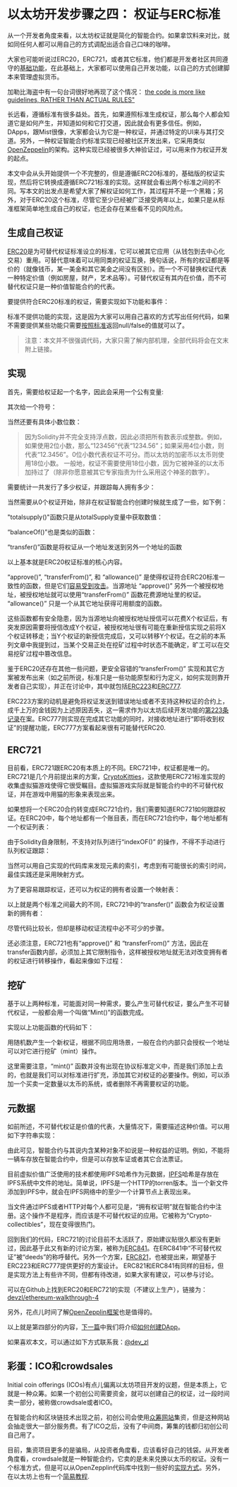 # 以太坊开发步骤之四： 权证与ERC标准

从一个开发者角度来看，以太坊权证就是简化的智能合约。如果拿饮料来对比，就如同任何人都可以用自己的方式调配出适合自己口味的咖啡。

大家也可能听说过ERC20，ERC721，或者其它标准，他们都是开发者社区共同遵守的[基础功能](https://github.com/ethereum/EIPs)，在此基础上，大家都可以使用自己开发功能，以自己的方式创建脚本来管理虚拟货币。

加勒比海盗中有一句台词很好地再现了这个情况：
[the code is more like guidelines, RATHER THAN ACTUAL RULES"](https://github.com/hokingyang/learngit/blob/master/%E4%BB%A5%E5%A4%AA%E5%9D%8A%E4%B9%8B%E5%9B%9B%E6%9D%83%E8%AF%81%E4%B8%8EERC.jpeg)


长远看，遵循标准有很多益处。首先，如果遵照标准生成权证，那么每个人都会知道它是如何产生，并知道如何和它打交道，因此就会有更多信任。例如，DApps，跟Mist很像，大家都会认为它是一种权证，并通过特定的UI来与其打交道。另外，一种权证智能合约标准实现已经被社区开发出来，它采用类似[OpenZeppelin](https://github.com/OpenZeppelin/zeppelin-solidity)的架构。这种实现已经被很多大神验证过，可以用来作为权证开发的起点。

本文中会从头开始提供一个不完整的，但是遵循ERC20标准的，基础版的权证实现，然后将它转换成遵循ERC721标准的实现。这样就会看出两个标准之间的不同。写本文的出发点是希望大家了解权证如何工作，其过程并不是一个黑箱；另外，对于ERC20这个标准，尽管它至少已经被广泛接受两年以上，如果只是从标准框架简单地生成自己的权证，也还会存在某些看不见的风险点。

## 生成自己权证

[ERC20](https://theethereum.wiki/w/index.php/ERC20_Token_Standard)是为可替代权证标准设立的标准，它可以被其它应用（从钱包到去中心化交易）重用。可替代意味着可以用同类的权证互换，换句话说，所有的权证都是等价的（就像钱币，某一美金和其它美金之间没有区别）。而一个不可替换权证代表一种特定价值（例如房屋，财产，艺术品等）。可替代权证有其内在价值，而不可替代权证只是一种价值智能合约的代表。

要提供符合ERC20标准的权证，需要实现如下功能和事件：

标准不提供功能的实现，这是因为大家可以用自己喜欢的方式写出任何代码，如果不需要提供某些功能只需要[按照标准](https://github.com/ethereum/EIPs/blob/master/EIPS/eip-20.md)返回null/false的值就可以了。
> 注意：本文并不很强调代码，大家只需了解内部机理，全部代码将会在文末附上链接。


## 实现

首先，需要给权证起一个名字，因此会采用一个公有变量:

其次给一个符号：

当然还要有具体小数位数：
>因为Solidity并不完全支持浮点数，因此必须把所有数表示成整数。例如，如果使用2位小数，那么“123456”代表“1234.56”；如果采用4位小数，则代表“12.3456”。0位小数代表权证不可分。而以太坊的加密币以太币则使用18位小数。
>一般地，权证不需要使用18位小数，因为它被神圣的以太币加持过了（除非你愿意被其它专家指责为什么采用这个神圣的数字）。

需要统计一共发行了多少权证，并跟踪每人拥有多少：

当然需要从0个权证开始，除非在权证智能合约创建时候就生成了一些，如下例：

"totalsupply()"函数只是从totalSupply变量中获取数值：

“balanceOf()”也是类似的函数：

“transfer()”函数是将权证从一个地址发送到另外一个地址的函数

以上基本就是ERC20权证标准的核心内容。

“approve()”, “transferFrom()”, 和 “allowance()”   是使得权证符合ERC20标准一致性的函数，但是它们[容易受到攻击](https://github.com/ethereum/EIPs/issues/20#issuecomment-263524729)。当源地址 “approve()” 另外一个被授权地址，被授权地址就可以使用“transferFrom()” 函数花费源地址里的权证。 “allowance()”  只是一个从其它地址获得可用额度的函数。

这些函数都有安全隐患，因为当源地址向被授权地址授信可以花费X个权证后，有突发原因需要将授信改成Y个权证，被授权地址很有可能在重新授信实现之前将X个权证转移走；当Y个权证的新授信完成后，又可以转移Y个权证。在之前的本系列文章中我提到过，当某个交易正处在挖矿过程中时状态不能确定，旷工可以在交易挖矿过程中篡改信息。

鉴于ERC20还存在其他一些问题，更安全容错的“transferFrom()” 实现和其它方案被发布出来（如之前所说，标准只是一些功能原型和行为定义，如何实现则靠开发者自己实现），并正在讨论中，其中就包括[ERC223](https://github.com/ethereum/EIPs/issues/223)和[ERC777](https://github.com/ethereum/EIPs/issues/777).

ERC223方案的动机是避免将权证发送到错误地址或者不支持这种权证的合约上，成千上万的金钱因为上述原因丢失，这一需求作为以太坊后续开发功能的[第223条记录](https://github.com/ethereum/EIPs/issues/223)在案。ERC777则实现在完成其它功能的同时，对接收地址进行“即将收到权证”的提醒功能，ERC777方案看起来很有可能替代ERC20.


## ERC721

目前看，ERC721跟ERC20有本质上的不同。ERC721中，权证都是唯一的。ERC721是几个月前提出来的方案，[CryptoKitties](https://en.wikipedia.org/wiki/Cryptokitties)，这款使用ERC721标准实现的收集虚拟猫游戏使得它很受瞩目。虚拟猫游戏实际就是智能合约中的不可替代权证，并在游戏中用猫的形象来表现出来。

如果想将一个ERC20合约转变成ERC721合约，我们需要知道ERC721如何跟踪权证。在ERC20中，每个地址都有一个账目表，而在ERC721合约中，每个地址都有一个权证列表：

由于Solidity自身限制，不支持对队列进行“indexOF()”  的操作，不得不手动进行队列权证跟踪：

当然可以用自己实现的代码库来发现元素的索引，考虑到有可能很长的索引时间，最佳实践还是采用映射方式。

为了更容易跟踪权证，还可以为权证的拥有者设置一个映射表：

以上就是两个标准之间最大的不同，ERC721中的“transfer()” 函数会为权证设置新的拥有者：

尽管代码比较长，但却是移动权证流程中必不可少的步骤。

还必须注意，ERC721也有“approve()” 和 “transferFrom()” 方法，因此在transfer函数内部，必须加上其它限制指令，这样被授权地址就无法对改变拥有者的权证进行转移操作，看起来像如下过程：


## 挖矿

基于以上两种标准，可能面对同一种需求，要么产生可替代权证，要么产生不可替代权证，一般都会用一个叫做“Mint()”的函数完成。

实现以上功能函数的代码如下：

用随机数产生一个新权证，根据不同应用场景，一般在合约内部只会授权一个地址可以对它进行挖矿（mint）操作。

这里需要注意，“mint()” 函数并没有出现在协议标准定义中，而是我们添加上去的，也就是我们可以对标准进行扩充，添加其它对权证的必要操作。例如，可以添加一个买卖一定数量以太币的系统，或者删除不再需要权证的功能。

## 元数据

如前所述，不可替代权证是价值的代表，大量情况下，需要描述这种价值。可以用如下字符串实现：

由此可见，智能合约与其说内含某种对象不如说是一种权益的证明。例如，不能将一辆车存放在智能合约中，但是可以存放车证或者其它合法票证。

目前虚拟价值广泛使用的技术都使用IPFS哈希作为元数据，[IPFS](https://medium.com/@ConsenSys/an-introduction-to-ipfs-9bba4860abd0)哈希是存放在IPFS系统中文件的地址。简单说，IPFS是一个HTTP的torren版本。当一个新文件添加到IPFS中，就会在IPFS网络中的至少一个计算节点上表现出来。

当文件通过IPFS或者HTTP对每个人都可见是，“拥有权证明”就在智能合约中注册。这个操作不是程序，而应该是不可替代权证的应用。它被称为“Crypto-collectibles”，现在变得很热门。

回到我们的代码，ERC721的讨论目前不太活跃了，原始建议贴很久都没有更新过，因此基于此又有新的讨论方案，被称为[ERC841](https://github.com/ethereum/EIPs/pull/841)。在ERC841中“不可替代权证”被“deeds”的称呼替代。另外一个方案，[ERC821](https://github.com/ethereum/EIPs/issues/821)，也被提出来，期望基于ERC223和ERC777提供更好的方案设计。
ERC821和ERC841有同样的目标，但是实现方法上有些许不同，但都有待改进，如果大家有建议，可以参与讨论。

可以在Github上找到ERC20和ERC721的实现（不建议上生产），链接为：[devzl/ethereum-walkthrough-4](https://github.com/devzl/ethereum-walkthrough-4)

另外，花点儿时间了解[OpenZepplin框架](https://github.com/OpenZeppelin/zeppelin-solidity/)也是值得的。

以上就是第四部分的内容，[下一篇](https://hackernoon.com/ethereum-development-walkthrough-part-5-making-a-dapp-4c2a3bbcd5e5)中我们将介绍[如何创建DApp](https://hackernoon.com/ethereum-development-walkthrough-part-5-making-a-dapp-4c2a3bbcd5e5)。

如果喜欢本文，可以通过如下方式联系我：[@dev_zl](https://twitter.com/dev_zl)

## 彩蛋：ICO和crowdsales

Initial coin offerings (ICOs)有点儿偏离以太坊项目开发的议题，但是本质上，它就是一种众筹。如果一个初创公司需要资金，就可以创建自己的权证，过一段时间卖一部分，被称做crowdsale或者ICO。

在智能合约和区块链技术出现之前，初创公司会使用[众筹网站](https://en.wikipedia.org/wiki/Crowdfunding)集资，但是这种网站会抽走很大一部分服务费。有了ICO之后，没有了中间商，筹集的钱都归初创公司自己用了。

目前，集资项目更多的是骗局，从投资者角度看，应该看好自己的钱袋。从开发者角度看，crowdsale就是一种智能合约，它卖的是未来兑换以太币的权证。没有一个标准方式，但是可以从OpenZepplin代码库中找到一些好的[实现方式](https://github.com/OpenZeppelin/zeppelin-solidity/tree/master/contracts/crowdsale)。另外，在以太坊上也有一个[简易教程](https://ethereum.org/crowdsale).
